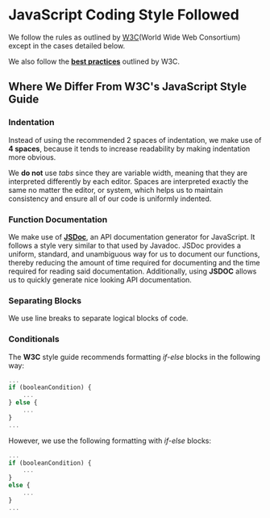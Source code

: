 # JavaScript Coding Style Followed

We follow the rules as outlined by [W3C](https://www.w3schools.com/js/js_conventions.asp)(World Wide Web Consortium) except in the cases
detailed below.

We also follow the [__best practices__](https://www.w3schools.com/js/js_best_practices.asp) outlined by W3C.

## Where We Differ From W3C's JavaScript Style Guide

### Indentation

Instead of using the recommended 2 spaces of indentation,
we make use of __4 spaces__, because it tends to increase
readability by making indentation more obvious.

We __do not__ use _tabs_ since they are variable width, meaning that
they are interpreted differently by each editor.  Spaces are
interpreted exactly the same no matter the editor, or system, which
helps us to maintain consistency and ensure all of our code is
uniformly indented.

### Function Documentation

We make use of [__JSDoc__](https://github.com/jsdoc/jsdoc), an API
documentation generator for JavaScript.  It follows a style very
similar to that used by Javadoc.  JSDoc provides a uniform,
standard, and unambiguous way for us to document our functions,
thereby reducing the amount of time required for documenting and
the time required for reading said documentation.  Additionally,
using __JSDOC__ allows us to quickly generate nice looking API
documentation.

### Separating Blocks

We use line breaks to separate logical blocks of code.

### Conditionals

The __W3C__ style guide recommends formatting _if-else_ blocks in
the following way:

```javascript
...
if (booleanCondition) {
    ...
} else {
    ...
}
...
```
However, we use the following formatting with _if-else_ blocks:

```javascript
...
if (booleanCondition) {
    ...
}
else {
    ...
}
...
```
